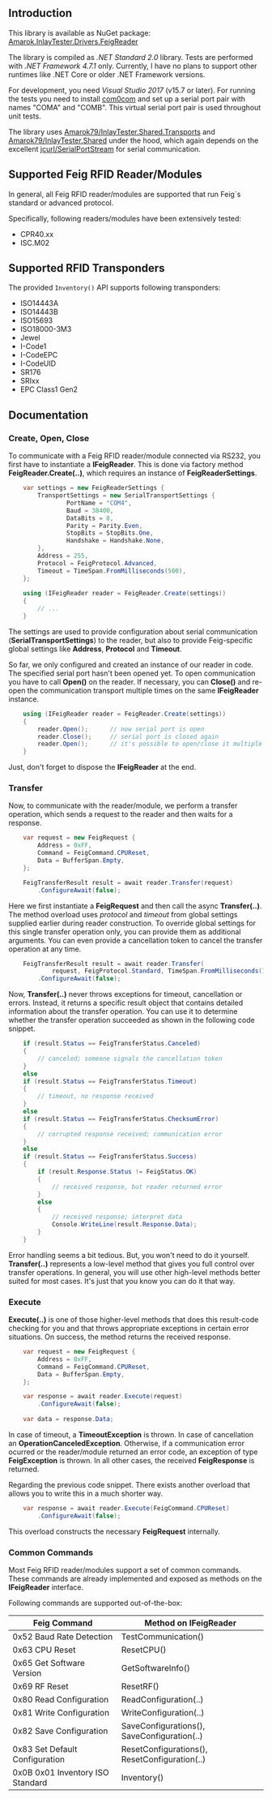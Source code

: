 ## Introduction

This library is available as NuGet package:
[Amarok.InlayTester.Drivers.FeigReader](https://www.nuget.org/packages/Amarok.InlayTester.Drivers.FeigReader/)

The library is compiled as *.NET Standard 2.0* library. Tests are performed with *.NET Framework 4.7.1* only. Currently, I have no plans to support other runtimes like .NET Core or older .NET Framework versions.

For development, you need *Visual Studio 2017* (v15.7 or later). For running the tests you need to install [com0com](https://sourceforge.net/projects/com0com/) and set up a serial port pair with names "COMA" and "COMB". This virtual serial port pair is used throughout unit tests.

The library uses [Amarok79/InlayTester.Shared.Transports](https://github.com/Amarok79/InlayTester.Shared.Transports) and [Amarok79/InlayTester.Shared](https://github.com/Amarok79/InlayTester.Shared) under the hood, which again depends on the excellent [jcurl/SerialPortStream](https://github.com/jcurl/SerialPortStream) for serial communication.


## Supported Feig RFID Reader/Modules

In general, all Feig RFID reader/modules are supported that run Feig`s  standard or advanced protocol.

Specifically, following readers/modules have been extensively tested:
- CPR40.xx
- ISC.M02


## Supported RFID Transponders

The provided `Inventory()` API supports following transponders:
- ISO14443A
- ISO14443B
- ISO15693
- ISO18000-3M3
- Jewel
- I-Code1
- I-CodeEPC
- I-CodeUID
- SR176
- SRIxx
- EPC Class1 Gen2


## Documentation

### Create, Open, Close

To communicate with a Feig RFID reader/module connected via RS232, you first have to instantiate a **IFeigReader**. This is done via factory method **FeigReader.Create(..)**, which requires an instance of **FeigReaderSettings**.

````cs
    var settings = new FeigReaderSettings {
        TransportSettings = new SerialTransportSettings {
                PortName = "COM4",
                Baud = 38400,
                DataBits = 8,
                Parity = Parity.Even,
                StopBits = StopBits.One,
                Handshake = Handshake.None,
        },
        Address = 255,
        Protocol = FeigProtocol.Advanced,
        Timeout = TimeSpan.FromMilliseconds(500),
    };
    
    using (IFeigReader reader = FeigReader.Create(settings))
    {
        // ...
    }
````

The settings are used to provide configuration about serial communication (**SerialTransportSettings**) to the reader, but also to provide Feig-specific global settings like **Address**, **Protocol** and **Timeout**.

So far, we only configured and created an instance of our reader in code. The specified serial port hasn't been opened yet. To open communication you have to call **Open()** on the reader. If necessary, you can **Close()** and re-open the communication transport multiple times on the same **IFeigReader** instance.

````cs
    using (IFeigReader reader = FeigReader.Create(settings))
    {
        reader.Open();      // now serial port is open
        reader.Close();     // serial port is closed again
        reader.Open();      // it's possible to open/close it multiple times
    }
````

Just, don't forget to dispose the **IFeigReader** at the end.


### Transfer

Now, to communicate with the reader/module, we perform a transfer operation, which sends a request to the reader and then waits for a response.

````cs
    var request = new FeigRequest {
        Address = 0xFF,
        Command = FeigCommand.CPUReset,
        Data = BufferSpan.Empty,
    };

    FeigTransferResult result = await reader.Transfer(request)
        .ConfigureAwait(false);
````

Here we first instantiate a **FeigRequest** and then call the async **Transfer(..)**. The method overload uses *protocol* and *timeout* from global settings supplied earlier during reader construction. To override global settings for this single transfer operation only, you can provide them as additional arguments. You can even provide a cancellation token to cancel the transfer operation at any time.

````cs
    FeigTransferResult result = await reader.Transfer(
            request, FeigProtocol.Standard, TimeSpan.FromMilliseconds(1000), cancellationToken)
        .ConfigureAwait(false);
````

Now, **Transfer(..)** never throws exceptions for timeout, cancellation or errors. Instead, it returns a specific result object that contains detailed information about the transfer operation. You can use it to determine whether the transfer operation succeeded as shown in the following code snippet.

````cs
    if (result.Status == FeigTransferStatus.Canceled)
    {
        // canceled; someone signals the cancellation token
    }
    else
    if (result.Status == FeigTransferStatus.Timeout)
    {
        // timeout, no response received
    }
    else
    if (result.Status == FeigTransferStatus.ChecksumError)
    {
        // corrupted response received; communication error
    }
    else
    if (result.Status == FeigTransferStatus.Success)
    {
        if (result.Response.Status != FeigStatus.OK)
        {
            // received response, but reader returned error
        }
        else
        {
            // received response; interpret data
            Console.WriteLine(result.Response.Data);
        }
    }
````

Error handling seems a bit tedious. But, you won't need to do it yourself. **Transfer(..)** represents a low-level method that gives you full control over transfer operations. In general, you will use other high-level methods better suited for most cases. It's just that you know you can do it that way.


### Execute

**Execute(..)** is one of those higher-level methods that does this result-code checking for you and that throws appropriate exceptions in certain error situations. On success, the method returns the received response.

````cs
    var request = new FeigRequest {
        Address = 0xFF,
        Command = FeigCommand.CPUReset,
        Data = BufferSpan.Empty,
    };

    var response = await reader.Execute(request)
        .ConfigureAwait(false);
        
    var data = response.Data;
````

In case of timeout, a **TimeoutException** is thrown. In case of cancellation an **OperationCanceledException**. Otherwise, if a communication error ocurred or the reader/module returned an error code, an exception of type **FeigException** is thrown. In all other cases, the received **FeigResponse** is returned.

Regarding the previous code snippet. There exists another overload that allows you to write this in a much shorter way.

````cs
    var response = await reader.Execute(FeigCommand.CPUReset)
        .ConfigureAwait(false);
````

This overload constructs the necessary **FeigRequest** internally.


### Common Commands

Most Feig RFID reader/modules support a set of common commands. These commands are already implemented and exposed as methods on the **IFeigReader** interface.

Following commands are supported out-of-the-box:

| Feig Command                     | Method on IFeigReader     |
| ---                              | ---                       |
| 0x52  Baud Rate Detection        | TestCommunication()       |
| 0x63  CPU Reset                  | ResetCPU()                |
| 0x65  Get Software Version       | GetSoftwareInfo()         |
| 0x69  RF Reset                   | ResetRF()                 |
| 0x80  Read Configuration         | ReadConfiguration(..)     |
| 0x81  Write Configuration        | WriteConfiguration(..)    |
| 0x82  Save Configuration         | SaveConfigurations(), SaveConfiguration(..)       |
| 0x83  Set Default Configuration  | ResetConfigurations(), ResetConfiguration(..)     |
| 0x0B 0x01 Inventory ISO Standard | Inventory() |
